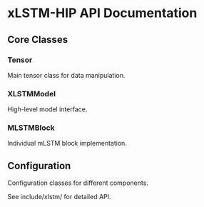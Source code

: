 # xLSTM-HIP API Documentation

## Core Classes

### Tensor
Main tensor class for data manipulation.

### XLSTMModel  
High-level model interface.

### MLSTMBlock
Individual mLSTM block implementation.

## Configuration

Configuration classes for different components.

See include/xlstm/ for detailed API.
